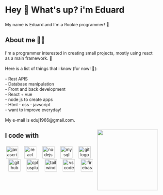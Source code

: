 <h1 align="left">Hey 👋 What's up? i'm Eduard</h1>

###

<p align="left">My name is Eduard and I'm a Rookie programmer! 👀</p>

###

<h2 align="left">About me 👨‍💻</h2>

###

<p align="left">I'm a programmer interested in creating small projects, mostly using react as a main framework. 💪<br><br>Here is a list of things that i know (for now! 👊): <br><br>- Rest APIS<br>- Database manipulation<br>- Front and back development<br>- React + vue<br>- node js to create apps<br>- Html - css - javscript<br>- want to improve everyday!<br><br>My e-mail is eduj1966@gmail.com.</p>

###

<img align="right" height="200" src="https://media2.giphy.com/media/v1.Y2lkPTc5MGI3NjExdHA1YnM4ajkyY2d6N25hYnQwa2JlY3VoNTk5bGo4eTIydGVkbTR2aiZlcD12MV9pbnRlcm5hbF9naWZfYnlfaWQmY3Q9Zw/ua7vVw9awZKWwLSYpW/giphy.gif"  />

###

<h2 align="left">I code with</h2>

###

<div align="center">
  <img src="https://cdn.jsdelivr.net/gh/devicons/devicon/icons/javascript/javascript-original.svg" height="40" alt="javascript logo"  />
  <img width="12" />
  <img src="https://cdn.jsdelivr.net/gh/devicons/devicon/icons/react/react-original.svg" height="40" alt="react logo"  />
  <img width="12" />
  <img src="https://cdn.jsdelivr.net/gh/devicons/devicon/icons/nodejs/nodejs-original.svg" height="40" alt="nodejs logo"  />
  <img width="12" />
  <img src="https://cdn.jsdelivr.net/gh/devicons/devicon/icons/mysql/mysql-original.svg" height="40" alt="mysql logo"  />
  <img width="12" />
  <img src="https://cdn.jsdelivr.net/gh/devicons/devicon/icons/git/git-original.svg" height="40" alt="git logo"  />
  <img width="12" />
  <img src="https://skillicons.dev/icons?i=github" height="40" alt="github logo"  />
  <img width="12" />
  <img src="https://cdn.jsdelivr.net/gh/devicons/devicon/icons/cplusplus/cplusplus-original.svg" height="40" alt="cplusplus logo"  />
  <img width="12" />
  <img src="https://skillicons.dev/icons?i=tailwind" height="40" alt="tailwindcss logo"  />
  <img width="12" />
  <img src="https://skillicons.dev/icons?i=vscode" height="40" alt="vscode logo"  />
  <img width="12" />
  <img src="https://skillicons.dev/icons?i=firebase" height="40" alt="firebase logo"  />
</div>

###
